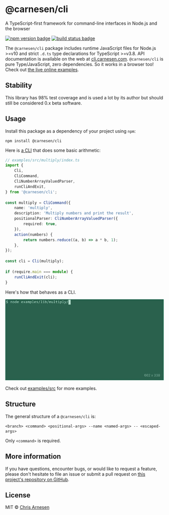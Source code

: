 # @carnesen/cli
A TypeScript-first framework for command-line interfaces in Node.js and the browser

[![npm version badge](https://badge.fury.io/js/%40carnesen%2Fcli.svg)](https://www.npmjs.com/package/@carnesen/cli) [![build status badge](https://github.com/carnesen/cli/workflows/test/badge.svg)](https://github.com/carnesen/cli/actions?query=workflow%3Atest+branch%3Amaster)

The `@carnesen/cli` package includes runtime JavaScript files for Node.js >=v10 and strict `.d.ts` type declarations for TypeScript >=v3.8. API documentation is available on the web at [cli.carnesen.com](https://cli.carnesen.com/). `@carnesen/cli` is pure Type/JavaScript, zero dependencies. So it works in a browser too! Check out [the live online examples](https://cli.carnesen.com/examples/index.html).

## Stability
This library has 98% test coverage and is used a lot by its author but should still be considered 0.x beta software.

## Usage
Install this package as a dependency of your project using `npm`:

```
npm install @carnesen/cli
```

Here is [a CLI](examples/src/multiply/index.ts) that does some basic arithmetic:

```typescript
// examples/src/multiply/index.ts
import {
	Cli,
	CliCommand,
	CliNumberArrayValuedParser,
	runCliAndExit,
} from '@carnesen/cli';

const multiply = CliCommand({
	name: 'multiply',
	description: 'Multiply numbers and print the result',
	positionalParser: CliNumberArrayValuedParser({
		required: true,
	}),
	action(numbers) {
		return numbers.reduce((a, b) => a * b, 1);
	},
});

const cli = Cli(multiply);

if (require.main === module) {
	runCliAndExit(cli);
}
```
Here's how that behaves as a CLI.

![screen recording of "multiply" CLI](demo.gif)

Check out [examples/src](examples/src) for more examples.

## Structure
The general structure of a `@carnesen/cli` is:
```
<branch> <command> <positional-args> --name <named-args> -- <escaped-args>
```
Only `<command>` is required.

## More information
If you have questions, encounter bugs, or would like to request a feature, please don't hesitate to file an issue or submit a pull request on [this project's repository on GitHub](https://github.com/carnesen/cli).

## License
MIT © [Chris Arnesen](https://www.carnesen.com)
